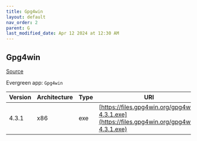```yaml
---
title: Gpg4win
layout: default
nav_order: 2
parent: G
last_modified_date: Apr 12 2024 at 12:30 AM
---
```


## Gpg4win

[Source](https://www.gpg4win.org/)

Evergreen app: `Gpg4win`

| Version | Architecture | Type | URI                                                                                        |
| ------- | ------------ | ---- | ------------------------------------------------------------------------------------------ |
| 4.3.1   | x86          | exe  | [https://files.gpg4win.org/gpg4win-4.3.1.exe](https://files.gpg4win.org/gpg4win-4.3.1.exe) |
